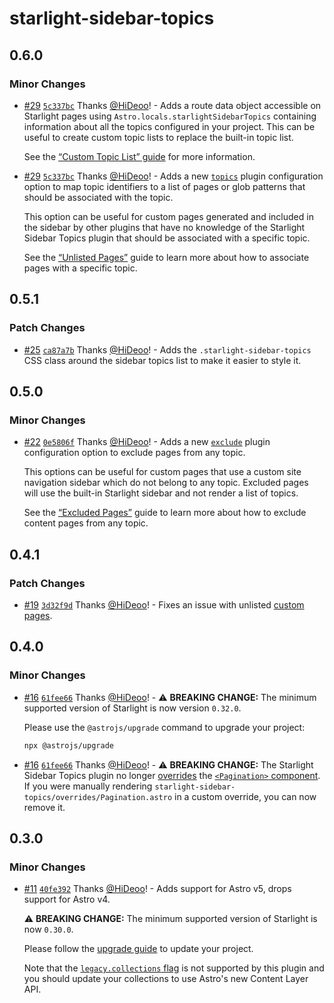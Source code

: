 # starlight-sidebar-topics

## 0.6.0

### Minor Changes

- [#29](https://github.com/HiDeoo/starlight-sidebar-topics/pull/29) [`5c337bc`](https://github.com/HiDeoo/starlight-sidebar-topics/commit/5c337bc67ce2131e20408d213f876a5a96543f3e) Thanks [@HiDeoo](https://github.com/HiDeoo)! - Adds a route data object accessible on Starlight pages using `Astro.locals.starlightSidebarTopics` containing information about all the topics configured in your project. This can be useful to create custom topic lists to replace the built-in topic list.

  See the [“Custom Topic List” guide](https://starlight-sidebar-topics.netlify.app/docs/guides/custom-topic-list/) for more information.

- [#29](https://github.com/HiDeoo/starlight-sidebar-topics/pull/29) [`5c337bc`](https://github.com/HiDeoo/starlight-sidebar-topics/commit/5c337bc67ce2131e20408d213f876a5a96543f3e) Thanks [@HiDeoo](https://github.com/HiDeoo)! - Adds a new [`topics`](https://starlight-sidebar-topics.netlify.app/docs/configuration#topics) plugin configuration option to map topic identifiers to a list of pages or glob patterns that should be associated with the topic.

  This option can be useful for custom pages generated and included in the sidebar by other plugins that have no knowledge of the Starlight Sidebar Topics plugin that should be associated with a specific topic.

  See the [“Unlisted Pages”](https://starlight-sidebar-topics.netlify.app/docs/guides/unlisted-pages) guide to learn more about how to associate pages with a specific topic.

## 0.5.1

### Patch Changes

- [#25](https://github.com/HiDeoo/starlight-sidebar-topics/pull/25) [`ca87a7b`](https://github.com/HiDeoo/starlight-sidebar-topics/commit/ca87a7b7b1f945d7b1aeab07576a2cbfb3040156) Thanks [@HiDeoo](https://github.com/HiDeoo)! - Adds the `.starlight-sidebar-topics` CSS class around the sidebar topics list to make it easier to style it.

## 0.5.0

### Minor Changes

- [#22](https://github.com/HiDeoo/starlight-sidebar-topics/pull/22) [`0e5806f`](https://github.com/HiDeoo/starlight-sidebar-topics/commit/0e5806fa351ff98ea927fe3c5b245dd28852a3a0) Thanks [@HiDeoo](https://github.com/HiDeoo)! - Adds a new [`exclude`](https://starlight-sidebar-topics.netlify.app/docs/configuration#exclude) plugin configuration option to exclude pages from any topic.

  This options can be useful for custom pages that use a custom site navigation sidebar which do not belong to any topic. Excluded pages will use the built-in Starlight sidebar and not render a list of topics.

  See the [“Excluded Pages”](https://starlight-sidebar-topics.netlify.app/docs/guides/excluded-pages) guide to learn more about how to exclude content pages from any topic.

## 0.4.1

### Patch Changes

- [#19](https://github.com/HiDeoo/starlight-sidebar-topics/pull/19) [`3d32f9d`](https://github.com/HiDeoo/starlight-sidebar-topics/commit/3d32f9de841968adc6fcaeefa468db2d01dd975e) Thanks [@HiDeoo](https://github.com/HiDeoo)! - Fixes an issue with unlisted [custom pages](https://starlight.astro.build/guides/pages/#custom-pages).

## 0.4.0

### Minor Changes

- [#16](https://github.com/HiDeoo/starlight-sidebar-topics/pull/16) [`61fee66`](https://github.com/HiDeoo/starlight-sidebar-topics/commit/61fee660dfafff898e5f993ac3b9fe490f88c5cd) Thanks [@HiDeoo](https://github.com/HiDeoo)! - ⚠️ **BREAKING CHANGE:** The minimum supported version of Starlight is now version `0.32.0`.

  Please use the `@astrojs/upgrade` command to upgrade your project:

  ```sh
  npx @astrojs/upgrade
  ```

- [#16](https://github.com/HiDeoo/starlight-sidebar-topics/pull/16) [`61fee66`](https://github.com/HiDeoo/starlight-sidebar-topics/commit/61fee660dfafff898e5f993ac3b9fe490f88c5cd) Thanks [@HiDeoo](https://github.com/HiDeoo)! - ⚠️ **BREAKING CHANGE:** The Starlight Sidebar Topics plugin no longer [overrides](https://starlight.astro.build/guides/overriding-components/) the [`<Pagination>` component](https://starlight.astro.build/reference/overrides/#pagination). If you were manually rendering `starlight-sidebar-topics/overrides/Pagination.astro` in a custom override, you can now remove it.

## 0.3.0

### Minor Changes

- [#11](https://github.com/HiDeoo/starlight-sidebar-topics/pull/11) [`40fe392`](https://github.com/HiDeoo/starlight-sidebar-topics/commit/40fe39223ec15b8bd8631fba899d3a349281598e) Thanks [@HiDeoo](https://github.com/HiDeoo)! - Adds support for Astro v5, drops support for Astro v4.

  ⚠️ **BREAKING CHANGE:** The minimum supported version of Starlight is now `0.30.0`.

  Please follow the [upgrade guide](https://github.com/withastro/starlight/releases/tag/%40astrojs/starlight%400.30.0) to update your project.

  Note that the [`legacy.collections` flag](https://docs.astro.build/en/reference/legacy-flags/#collections) is not supported by this plugin and you should update your collections to use Astro's new Content Layer API.

